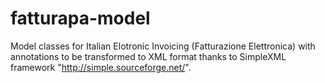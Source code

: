 # fatturapa-model
Model classes for Italian Elotronic Invoicing (Fatturazione Elettronica) with annotations to be transformed to XML format thanks to SimpleXML framework "http://simple.sourceforge.net/".

